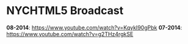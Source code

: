# NYCHTML5 Broadcast

**08-2014**: https://www.youtube.com/watch?v=KqykI90gPbk
**07-2014**: https://www.youtube.com/watch?v=g2THz4rgkSE

